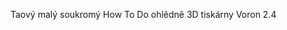 <!---
parezorg/parezorg is a ✨ special ✨ repository because its `README.md` (this file) appears on your GitHub profile.
You can click the Preview link to take a look at your changes.
--->

Taový malý soukromý How To Do ohlědně 3D tiskárny Voron 2.4
